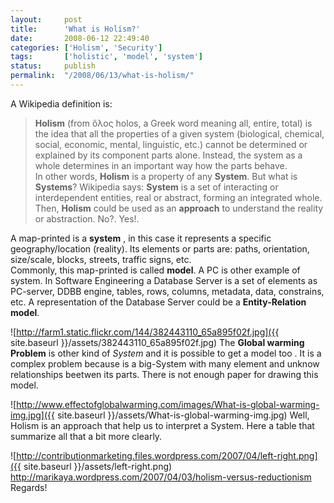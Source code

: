 ```yaml
---
layout:     post
title:      'What is Holism?'
date:       2008-06-12 22:49:40
categories: ['Holism', 'Security']
tags:       ['holistic', 'model', 'system']
status:     publish 
permalink:  "/2008/06/13/what-is-holism/"
---
```

A Wikipedia definition is:
>  **Holism** (from ὅλος holos, a Greek word meaning all, entire, total) is the idea that all the properties of a given system (biological, chemical, social, economic, mental, linguistic, etc.) cannot be determined or explained by its component parts alone. Instead, the system as a whole determines in an important way how the parts behave.  
In other words, **Holism** is a property of any **System**. But what is **Systems**? Wikipedia says:
>  **System** is a set of interacting or interdependent entities, real or abstract, forming an integrated whole.  
Then, **Holism** could be used as an **approach** to understand the reality or abstraction. No?. Yes!.  

<!-- more -->

A map-printed is a **system** , in this case it represents a specific geography/location (reality). Its elements or parts are: paths, orientation, size/scale, blocks, streets, traffic signs, etc.  
Commonly, this map-printed is called **model**.
A PC is other example of system. In Software Engineering a Database Server is a set of elements as PC-server, DDBB engine, tables, rows, columns, metadata, data, constrains, etc. A representation of the Database Server could be a **Entity-Relation model**.

![http://farm1.static.flickr.com/144/382443110_65a895f02f.jpg]({{ site.baseurl }}/assets/382443110_65a895f02f.jpg)
The **Global warming Problem** is other kind of _System_ and it is possible to get a model too . It is a complex problem because is a big-System with many element and unknow relationships beetwen its parts. There is not enough paper for drawing this model.

![http://www.effectofglobalwarming.com/images/What-is-global-warming-img.jpg]({{ site.baseurl }}/assets/What-is-global-warming-img.jpg)
Well, Holism is an approach that help us to interpret a System.
Here a table that summarize all that a bit more clearly.

![http://contributionmarketing.files.wordpress.com/2007/04/left-right.png]({{ site.baseurl }}/assets/left-right.png)
http://marikaya.wordpress.com/2007/04/03/holism-versus-reductionism
Regards!
